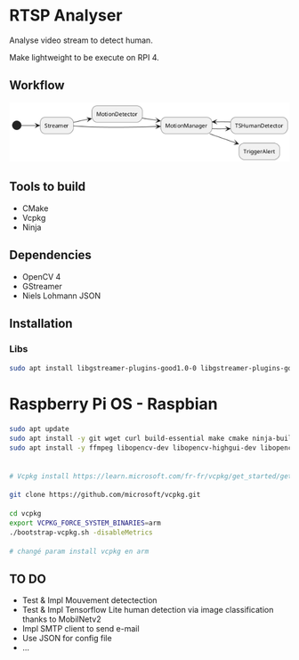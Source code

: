 # RTSP Analyser

Analyse video stream to detect human.

Make lightweight to be execute on RPI 4.

## Workflow

![Workflow](./doc/uml/out/workflow.png)

## Tools to build

- CMake
- Vcpkg
- Ninja

## Dependencies

- OpenCV 4
- GStreamer
- Niels Lohmann JSON

## Installation

### Libs

```bash
sudo apt install libgstreamer-plugins-good1.0-0 libgstreamer-plugins-good1.0-dev gstreamer1.0-plugins-good libgstreamer1.0-0 gstreamer1.0-plugins-base gstreamer1.0-plugins-bad gstreamer1.0-plugins-ugly gstreamer1.0-libav gstreamer1.0-doc gstreamer1.0-tools gstreamer1.0-x gstreamer1.0-alsa gstreamer1.0-gl gstreamer1.0-gtk3 gstreamer1.0-qt5 gstreamer1.0-pulseaudio libgstrtspserver-1.0-dev gstreamer1.0-rtsp libgstreamer1.0-dev libgstreamer-plugins-base1.0-dev libgstreamer-plugins-bad1.0-dev


```

# Raspberry Pi OS - Raspbian

```bash
sudo apt update
sudo apt install -y git wget curl build-essential make cmake ninja-build
sudo apt install -y ffmpeg libopencv-dev libopencv-highgui-dev libopencv-objdetect-dev opencv-data


# Vcpkg install https://learn.microsoft.com/fr-fr/vcpkg/get_started/get-started?pivots=shell-bash

git clone https://github.com/microsoft/vcpkg.git

cd vcpkg
export VCPKG_FORCE_SYSTEM_BINARIES=arm
./bootstrap-vcpkg.sh -disableMetrics

# changé param install vcpkg en arm

```

## TO DO

- Test & Impl Mouvement detectection
- Test & Impl Tensorflow Lite human detection via image classification thanks to MobilNetv2
- Impl SMTP client to send e-mail
- Use JSON for config file
- ...
